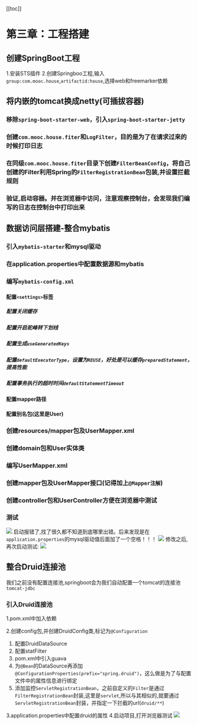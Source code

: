 [[toc]]
#	第三章：工程搭建
##	创建SpringBoot工程
1.安装STS插件
2.创建Springboo工程,输入`group:com.mooc.house`,`artifactid:house`,选择web和freemarker依赖

##	将内嵌的tomcat换成netty(可插拔容器)
### 移除`spring-boot-starter-web`，引入`spring-boot-starter-jetty`
### 创建`com.mooc.house.fiter`和`LogFilter`，目的是为了在请求过来的时候打印日志
### 在同级`com.mooc.house.fiter`目录下创建`FilterBeanConfig`，将自己创建的Filter利用Spring的`FilterRegistrationBean`包装,并设置拦截规则
### 验证,启动容器。并在浏览器中访问，注意观察控制台，会发现我们编写的日志在控制台中打印出来

##	数据访问层搭建-整合mybatis
### 引入`mybatis-starter`和mysql驱动
### 在application.properties中配置数据源和mybatis
### 编写`mybatis-config.xml`
#### 配置`<settings>`标签
##### 配置关闭缓存
##### 配置开启驼峰转下划线
##### 配置生成`useGeneratedKeys`
##### 配置`defaultExecutorType`，设置为`REUSE`，好处是可以缓存`preparedStatement`，提高性能
##### 配置事务执行的超时时间`defaultStatementTimeout`
#### 配置mapper路径
#### 配置别名包(这里是User)

### 创建resources/mapper包及UserMapper.xml
### 创建domain包和User实体类
### 编写UserMapper.xml
### 创建mapper包及UserMapper接口(记得加上`@Mapper注解`)
### 创建controller包和UserController方便在浏览器中测试
### 测试
![](https://ws1.sinaimg.cn/large/006pwLrvgy1fqi7w05eoej30p60drtg5.jpg)
启动报错了,找了很久都不知道到底哪里出错。后来发现是在`application.properties`的mysql驱动值后面加了一个空格！！！
![](https://ws1.sinaimg.cn/large/006pwLrvgy1fqi7xq9z2nj30fs03agm4.jpg)
修改之后,再次启动测试:
![](https://ws1.sinaimg.cn/large/006pwLrvgy1fqi8od2zxpj30yt0ly406.jpg)

##	整合Druid连接池
我们之前没有配置连接池,springboot会为我们自动配置一个tomcat的连接池`tomcat-jdbc`

###	引入Druid连接池
1.pom.xml中加入依赖

2.创建config包,并创建DruidConfig类,标记为`@Configuration`
1. 配置DruidDataSource
2. 配置statFilter
3. pom.xml中引入guava
4. 为`@Bean`的DataSource再添加`@ConfigurationProperties(prefix="spring.druid")`，这么做是为了与配置文件中的属性信息进行绑定
5. 添加监控`ServletRegistrationBean`，之前自定义的`Filter`是通过`FilterRegistrationBean`封装,这里是`servlet`,所以与其相似的,就要通过`ServletRegistrationBean`封装，并指定一下拦截的url(`druid/**`)

3.application.properties中配置druid的属性
4.启动项目,打开浏览器测试
![](http://ww1.sinaimg.cn/large/006pwLrvgy1fqiea6x5bej30z40h4q53.jpg)






